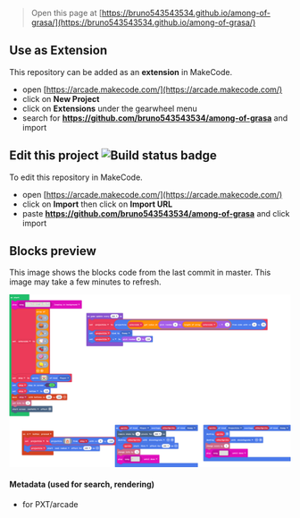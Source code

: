  


> Open this page at [https://bruno543543534.github.io/among-of-grasa/](https://bruno543543534.github.io/among-of-grasa/)

## Use as Extension

This repository can be added as an **extension** in MakeCode.

* open [https://arcade.makecode.com/](https://arcade.makecode.com/)
* click on **New Project**
* click on **Extensions** under the gearwheel menu
* search for **https://github.com/bruno543543534/among-of-grasa** and import

## Edit this project ![Build status badge](https://github.com/bruno543543534/among-of-grasa/workflows/MakeCode/badge.svg)

To edit this repository in MakeCode.

* open [https://arcade.makecode.com/](https://arcade.makecode.com/)
* click on **Import** then click on **Import URL**
* paste **https://github.com/bruno543543534/among-of-grasa** and click import

## Blocks preview

This image shows the blocks code from the last commit in master.
This image may take a few minutes to refresh.

![A rendered view of the blocks](https://github.com/bruno543543534/among-of-grasa/raw/master/.github/makecode/blocks.png)

#### Metadata (used for search, rendering)

* for PXT/arcade
<script src="https://makecode.com/gh-pages-embed.js"></script><script>makeCodeRender("{{ site.makecode.home_url }}", "{{ site.github.owner_name }}/{{ site.github.repository_name }}");</script>
